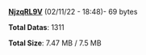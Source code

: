 [**NjzqRL9V**](/data/NjzqRL9V.txt) (02/11/22 - 18:48)- 69 bytes

**Total Datas**: 1311

**Total Size**: 7.47 MB / 7.5 MB